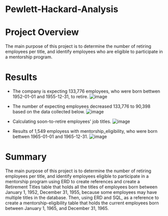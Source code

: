 # Pewlett-Hackard-Analysis

# Project Overview

The main purpose of this project is to determine the number of retiring employees per title, and identify employees who are eligible to participate in a mentorship program.


# Results

* The company is expecting 133,776 employees, who were born bettwen 1952-01-01 and 1955-12-31, to retire.
![image](https://user-images.githubusercontent.com/105985796/180588856-2406e490-93ff-46c5-b7f9-699813340951.png)

* The number of expecting employees decreased 133,776 to 90,398 based on the data collected below.
![image](https://user-images.githubusercontent.com/105985796/180589094-d232cb76-8db7-4f98-9c4a-d17cb60c7067.png)

* Calculating soon-to-retire employees' job titles.
![image](https://user-images.githubusercontent.com/105985796/180589407-c5f01c61-5ca3-483f-805a-2e9afa247f8a.png)

* Results of 1,549 employess with mentorship_eligibility, who were born bettwen 1965-01-01 and 1965-12-31.
![image](https://user-images.githubusercontent.com/105985796/180589550-36acc586-3921-4538-ad80-128ebc7495f9.png)

# Summary
The main purpose of this project is to determine the number of retiring employees per title, and identify employees eligible to participate in a mentorship program using ERD to create references and create a Retirement Titles table that holds all the titles of employees born between January 1, 1952, December 31, 1955, because some employees may have multiple titles in the database. Then, using ERD and SQL,  as a reference to create a mentorship-eligibility table that holds the current employees born between January 1, 1965, and December 31, 1965.
